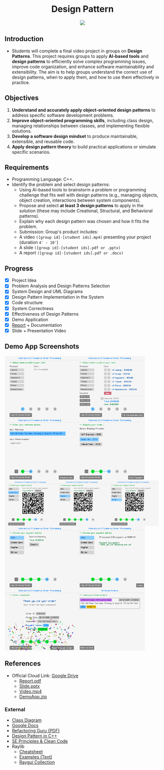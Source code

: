 <h1 align="center">Design Pattern</h1>

<p align="center">
  <img src="https://raw.githubusercontent.com/catppuccin/catppuccin/main/assets/palette/macchiato.png" width="400" />
</p>

## Introduction

- Students will complete a final video project in groups on **Design Patterns**. This project requires groups to
  apply **Al-based tools** and **design patterns** to efficiently solve complex programming issues, improve code
  organization, and enhance software maintainability and extensibility. The aim is to help groups understand
  the correct use of design patterns, when to apply them, and how to use them effectively in practice.

## Objectives

1. **Understand and accurately apply object-oriented design patterns** to address specific software
   development problems.
2. **Improve object-oriented programming skills**, including class design, managing relationships
   between classes, and implementing flexible solutions.
3. **Develop a software design mindset** to produce maintainable, extensible, and reusable code.
4. **Apply design pattern theory** to build practical applications or simulate specific scenarios.

## Requirements

- Programming Language: C++.
- Identify the problem and select design patterns:
  - Using Al-based tools to brainstorm a problem or programming challenge that fits well with design
    patterns (e.g., managing objects, object creation, interactions between system components).
  - Propose and select **at least 3 design patterns** to apply in the solution (these may include
    Creational, Structural, and Behavioral patterns).
  - Explain why each design pattern was chosen and how it fits the problem.
  - Submission: Group's product includes:
  - A video `([group id]-[student ids].mp4)` presenting your project (duration `4' - 10'`)
  - A slide `([group id]-[student ids].pdf or .pptx)`
  - A report `([group id]-[student ids].pdf or .docx)`

## Progress

- [x] Project Idea
- [x] Problem Analysis and Design Patterns Selection
- [x] System Design and UML Diagrams
- [x] Design Pattern Implementation in the System
- [x] Code structure
- [x] System Correctness
- [x] Effectiveness of Design Patterns
- [x] Demo Application
- [x] [Report](./report/7-23127065_23127073_23127145_23127527.pdf) + Documentation
- [x] Slide + Presentation Video

## Demo App Screenshots

<div style="display:flex">
    <img src="assets/screenshots/gui/cart_empty.png" alt="cart_empty.png" style="width: 45%;">
    <img src="assets/screenshots/gui/cart_with_discount.png" alt="cart_with_discount.png" style="width: 45%;">
</div>
<div style="display:flex">
    <img src="assets/screenshots/gui/address_info.png" alt="address_info.png" style="width: 45%;">
    <img src="assets/screenshots/gui/shipping_provider.png" alt="shipping_provider.png" style="width: 45%;">
</div>
<div style="display:flex">
    <img src="assets/screenshots/gui/payment_creditcard.png" alt="payment_creditcard.png" style="width: 33%;">
    <img src="assets/screenshots/gui/payment_paypal.png" alt="payment_paypal.png" style="width: 33%;">
    <img src="assets/screenshots/gui/payment_stripe.png" alt="payment_stripe.png" style="width: 33%;">
</div>
<div style="display:flex">
    <img src="assets/screenshots/gui/payment_cod.png" alt="payment_cod.png" style="width: 45%;">
    <img src="assets/screenshots/gui/payment_cod_success.png" alt="payment_cod_success.png" style="width: 45%;">
</div>
<div style="display:flex">
    <img src="assets/screenshots/gui/order_complete.png" alt="order_complete.png" style="width: 45%;">
    <img src="assets/screenshots/gui/archived_order.png" alt="archived_order.png" style="width: 45%;">
</div>

## References

- Official Cloud Link: [Google Drive](https://drive.google.com/drive/folders/1C-crdARyA8eY_gdCR5P_yUyNelR9vO6-)
  - [Report.pdf](https://drive.google.com/file/d/18Ufsy69zsrsS-qm-eP5ZnpxG2i-Gg1ML/view)
  - [Slide.pptx](https://drive.google.com/file/d/1Yd9oZIE32t08AhZFUjm2Ol4YpDd7WyGT/view)
  - [Video.mp4](https://drive.google.com/file/d/1dZZ7nCoUkOLr2luG-abLWSQezKK-9hpw/view)
  - [DemoApp.zip](https://drive.google.com/file/d/1zci60wE7oq-rt9EaeJlZUXmVYOQULwTK/view)

### External

- [Class Diagram](https://www.youtube.com/watch?v=oBykLn64AUc)
- [Google Docs](https://docs.google.com/document/d/15TcY6pMLa6TX5yh1ZzohrWlP5h4e0eEz0bof7O6rhNQ/edit)
- [Refactoring Guru (PDF)](https://drive.google.com/file/d/16rFOFMC4pIhXA9Vhczq5nJKG7FLvJyHC/view)
- [Design Pattern in C++](https://medium.com/@lokeshbihani99/design-patterns-in-c-5cdf245d594d)
- [SE Principles & Clean Code](https://medium.com/@hlfdev/kiss-dry-solid-yagni-a-simple-guide-to-some-principles-of-software-engineering-and-clean-code-05e60233c79f)
- Raylib
  - [Cheatsheet](https://www.raylib.com/cheatsheet/cheatsheet.html)
  - [Examples (Text)](https://www.raylib.com/examples.html)
  - [Raygui Collection](https://raylibtech.itch.io/)
